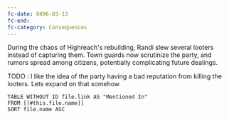 ```yaml
---
fc-date: 0496-03-13
fc-end:
fc-category: Consequences
---
```


During the chaos of Highreach's rebuilding, Randi slew several looters instead of capturing them. Town guards now scrutinize the party, and rumors spread among citizens, potentially complicating future dealings.

TODO : I like the idea of the party having a bad reputation from killing the looters. Lets expand on that somehow

```dataview
TABLE WITHOUT ID file.link AS "Mentioned In"
FROM [[#this.file.name]]
SORT file.name ASC
```
